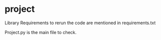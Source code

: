 # project
Library Requirements to rerun the code are mentioned in requirements.txt

Project.py is the main file to check. 
